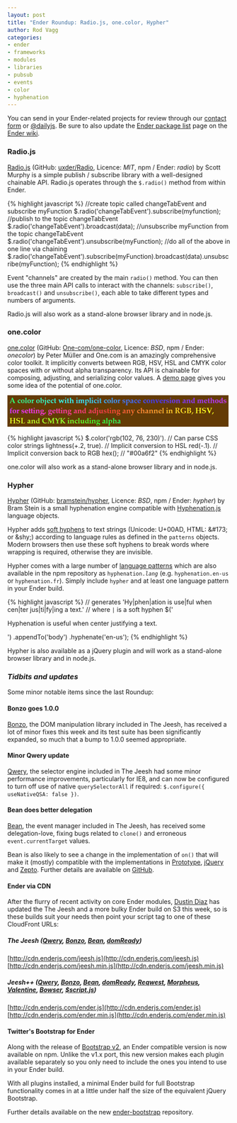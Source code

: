 ```yaml
---
layout: post
title: "Ender Roundup: Radio.js, one.color, Hypher"
author: Rod Vagg
categories: 
- ender
- frameworks
- modules
- libraries
- pubsub
- events
- color
- hyphenation
---
```


<div class="intro">
You can send in your Ender-related projects for review through our <a href="/contact.html">contact form</a> or <a href="http://twitter.com/dailyjs">@dailyjs</a>.
Be sure to also update the <a href="https://github.com/ender-js/Ender/wiki/Ender-package-list">Ender package list</a> page on the <a href="https://github.com/ender-js/Ender/wiki">Ender wiki</a>.
</div>

### Radio.js

[Radio.js](http://radio.uxder.com/) (GitHub: [uxder/Radio](https://github.com/uxder/Radio), Licence: _MIT_, npm / Ender: _radio_) by Scott Murphy is a simple publish / subscribe library with a well-designed chainable API. Radio.js operates through the <code>$.radio()</code> method from within Ender.

{% highlight javascript %}
//create topic called changeTabEvent and subscribe myFunction
$.radio('changeTabEvent').subscribe(myfunction);
//publish to the topic changeTabEvent
$.radio('changeTabEvent').broadcast(data);
//unsubscribe myFunction from the topic changeTabEvent
$.radio('changeTabEvent').unsubscribe(myFunction);
//do all of the above in one line via chaining
$.radio('changeTabEvent').subscribe(myFunction).broadcast(data).unsubscribe(myFunction);
{% endhighlight %}

Event "channels" are created by the main <code>radio()</code> method.
You can then use the three main API calls to interact with the channels:
<code>subscribe()</code>, <code>broadcast()</code> and
<code>unsubscribe()</code>, each able to take different types and
numbers of arguments.

Radio.js will also work as a stand-alone browser library and in node.js.

### one.color

[one.color](https://github.com/One-com/one-color) (GitHub:
[One-com/one-color](https://github.com/One-com/one-color), Licence:
_BSD_, npm / Ender: _onecolor_) by Peter Müller and One.com is an
amazingly comprehensive color toolkit. It implicitly converts between
RGB, HSV, HSL and CMYK color spaces with or without alpha transparency.
Its API is chainable for composing, adjusting, and serializing color
values. A [demo page](http://mntr.dk/one-color/demo/) gives you some
idea of the potential of one.color.

![one.color](/images/posts/onecolor.png)

{% highlight javascript %}
$.color('rgb(102, 76, 230)'). // Can parse CSS color strings
    lightness(+.2, true).     // Implicit conversion to HSL
    red(-.1).                 // Implicit conversion back to RGB
    hex();                    // "#00a6f2"
{% endhighlight %}

one.color will also work as a stand-alone browser library and in node.js.

### Hypher

[Hypher](https://github.com/bramstein/hypher) (GitHub:
[bramstein/hypher](https://github.com/bramstein/hypher), Licence: _BSD_,
npm / Ender: _hypher_) by Bram Stein is a small hyphenation engine
compatible with [Hyphenation.js](http://code.google.com/p/hyphenator/)
language objects.

Hypher adds [soft hyphens](http://en.wikipedia.org/wiki/Soft_hyphen) to
text strings (Unicode: U+00AD, HTML: &amp;#173; or &amp;shy;) according
to language rules as defined in the `patterns` objects. Modern browsers
then use these soft hyphens to break words where wrapping is required,
otherwise they are invisible.

Hypher comes with a large number of
[language patterns](https://github.com/bramstein/hyphenation-patterns/tree/master/patterns)
which are also available in the npm repository as
<code>hyphenation.<i>lang</i></code> (e.g.
<code>hyphenation.en-us</code> or <code>hyphenation.fr</code>). Simply
include <code>hypher</code> and at least one language pattern in your
Ender build.

{% highlight javascript %}
// generates 'Hy|phen|ation is use|ful when cen|ter jus|ti|fy|ing a text.'
// where `|` is a soft hyphen
$('<p>Hyphenation is useful when center justifying a text.</p>')
  .appendTo('body')
  .hyphenate('en-us');
{% endhighlight %}

Hypher is also available as a jQuery plugin and will work as a stand-alone
browser library and in node.js.

### _Tidbits and updates_

Some minor notable items since the last Roundup:

#### Bonzo goes 1.0.0

[Bonzo](https://github.com/ded/bonzo), the DOM manipulation library included in
The Jeesh, has received a lot of minor fixes this week and its test suite has been
significantly expanded, so much that a bump to 1.0.0 seemed appropriate.

#### Minor Qwery update

[Qwery](https://github.com/ded/qwery), the selector engine included in
The Jeesh had some minor performance improvements, particularly for IE8,
and can now be configured to turn off use of native
<code>querySelectorAll</code> if required:
<code>$.configure({ useNativeQSA: false })</code>.

#### Bean does better delegation

[Bean](https://github.com/fat/bean), the event manager included in The
Jeesh, has received some delegation-love, fixing bugs related to
<code>clone()</code> and erroneous <code>event.currentTarget</code>
values.

Bean is also likely to see a change in the implementation of
<code>on()</code> that will make it (mostly) compatible with the
implementations in [Prototype](http://api.prototypejs.org/dom/Event/on/),
[jQuery](http://api.jquery.com/on/) and
[Zepto](https://github.com/madrobby/zepto/blob/master/src/event.js#L145-147).
Further details are available on [GitHub](https://github.com/fat/bean/issues/55).

#### Ender via CDN

After the flurry of recent activity on core Ender modules,
[Dustin Diaz](https://github.com/ded) has updated the The Jeesh and a
more bulky Ender build on S3 this week, so is these builds suit your
needs then point your script tag to one of these CloudFront URLs:

##### The Jeesh ([Qwery](https://github.com/ded/qwery), [Bonzo](https://github.com/ded/bonzo), [Bean](https://github.com/fat/bean), [domReady](https://github.com/ded/domready))
[http://cdn.enderjs.com/jeesh.js](http://cdn.enderjs.com/jeesh.js)
<br>[http://cdn.enderjs.com/jeesh.min.js](http://cdn.enderjs.com/jeesh.min.js)

##### Jeesh++ ([Qwery](https://github.com/ded/qwery), [Bonzo](https://github.com/ded/bonzo), [Bean](https://github.com/fat/bean), [domReady](https://github.com/ded/domready), [Reqwest](https://github.com/ded/reqwest), [Morpheus](https://github.com/ded/morpheus), [Valentine](https://github.com/ded/valentine), [Bowser](https://github.com/ded/domready), [$script.js](https://github.com/ded/script.js))
[http://cdn.enderjs.com/ender.js](http://cdn.enderjs.com/ender.js)
<br>[http://cdn.enderjs.com/ender.min.js](http://cdn.enderjs.com/ender.min.js)

#### Twitter's Bootstrap for Ender

Along with the release of [Bootstrap
v2](http://twitter.github.com/bootstrap/), an Ender compatible version
is now available on npm. Unlike the v1.x port, this new version makes
each plugin available separately so you only need to include the ones
you intend to use in your Ender build.

With all plugins installed, a minimal Ender build for full Bootstrap
functionality comes in at a little under half the size of the equivalent
jQuery Bootstrap.

Further details available on the new
[ender-bootstrap](https://github.com/rvagg/ender-bootstrap) repository.
